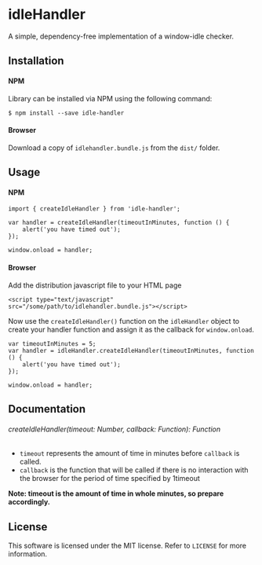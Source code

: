 # idleHandler

A simple, dependency-free implementation of a window-idle checker.

## Installation

#### NPM

Library can be installed via NPM using the following command:

```
$ npm install --save idle-handler
```

#### Browser

Download a copy of `idlehandler.bundle.js` from the `dist/` folder.

## Usage

#### NPM

```
import { createIdleHandler } from 'idle-handler';

var handler = createIdleHandler(timeoutInMinutes, function () {
	alert('you have timed out');
});

window.onload = handler;
```

#### Browser

Add the distribution javascript file to your HTML page

```
<script type="text/javascript" src="/some/path/to/idlehandler.bundle.js"></script>
```

Now use the `createIdleHandler()` function on the `idleHandler` object to create
your handler function and assign it as the callback for `window.onload`.

```
var timeoutInMinutes = 5;
var handler = idleHandler.createIdleHandler(timeoutInMinutes, function () {
	alert('you have timed out');
});

window.onload = handler;
```

## Documentation

###### createIdleHandler(timeout: Number, callback: Function): Function

- `timeout` represents the amount of time in minutes before `callback` is called.
- `callback` is the function that will be called if there is no interaction with
the browser for the period of time specified by 1timeout

**Note: timeout is the amount of time in whole minutes, so prepare accordingly.**

## License

This software is licensed under the MIT license. Refer to `LICENSE` for 
more information.